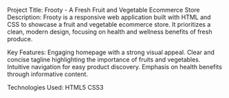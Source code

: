 Project Title: Frooty - A Fresh Fruit and Vegetable Ecommerce Store
Description:
Frooty is a responsive web application built with HTML and CSS to showcase a fruit and vegetable ecommerce store. It prioritizes a clean, modern design, focusing on health and wellness benefits of fresh produce.

Key Features:
Engaging homepage with a strong visual appeal.
Clear and concise tagline highlighting the importance of fruits and vegetables.
Intuitive navigation for easy product discovery.
Emphasis on health benefits through informative content.

Technologies Used:
HTML5
CSS3
